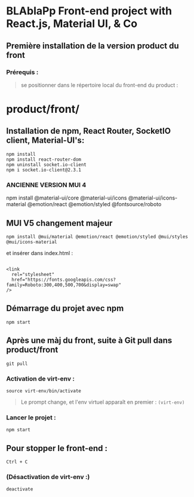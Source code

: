 # BLAblaPp Front-end project with React.js, Material UI, & Co

## Première installation de la version product du front

### Prérequis :

> se positionner dans le répertoire local du front-end du product :

# product/front/

## Installation de npm, React Router, SocketIO client, Material-UI's:

```
npm install
npm install react-router-dom
npm uninstall socket.io-client
npm i socket.io-client@2.3.1
```

### ANCIENNE VERSION MUI 4

npm install @material-ui/core @material-ui/icons @material-ui/icons-material @emotion/react @emotion/styled @fontsource/roboto

## MUI V5 changement majeur

```
npm install @mui/material @emotion/react @emotion/styled @mui/styles @mui/icons-material

```

et insérer dans index.html :

```

<link
  rel="stylesheet"
  href="https://fonts.googleapis.com/css?family=Roboto:300,400,500,700&display=swap"
/>

```

## Démarrage du projet avec npm

`npm start`

## Après une màj du front, suite à Git pull dans product/front

`git pull`

### Activation de virt-env :

`source virt-env/bin/activate`

> Le prompt change, et l'env virtuel apparaît en premier : `(virt-env)`

### Lancer le projet :

`npm start`

## Pour stopper le front-end :

`Ctrl + C`

### (Désactivation de virt-env :)

`deactivate`
